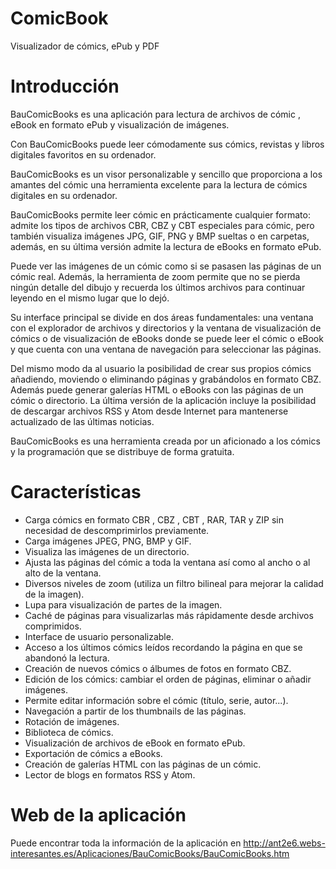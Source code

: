 # ComicBook
Visualizador de cómics, ePub y PDF

# Introducción
BauComicBooks es una aplicación para lectura de archivos de cómic , eBook en formato ePub y visualización de imágenes.

Con BauComicBooks puede leer cómodamente sus cómics, revistas y libros digitales favoritos en su ordenador.

BauComicBooks es un visor personalizable y sencillo que proporciona a los amantes del cómic una herramienta 
excelente para la lectura de cómics digitales en su ordenador.

BauComicBooks permite leer cómic en prácticamente cualquier formato: admite los tipos de archivos CBR, CBZ y 
CBT especiales para cómic, pero también visualiza imágenes JPG, GIF, PNG y BMP sueltas o en carpetas, además, 
en su última versión admite la lectura de eBooks en formato ePub.

Puede ver las imágenes de un cómic como si se pasasen las páginas de un cómic real. Además, la herramienta de 
zoom permite que no se pierda ningún detalle del dibujo y recuerda los últimos archivos para continuar leyendo 
en el mismo lugar que lo dejó.

Su interface principal se divide en dos áreas fundamentales: una ventana con el explorador de archivos y directorios
y la ventana de visualización de cómics o de visualización de eBooks donde se puede leer el cómic o eBook y que 
cuenta con una ventana de navegación para seleccionar las páginas.

Del mismo modo da al usuario la posibilidad de crear sus propios cómics añadiendo, moviendo o eliminando páginas 
y grabándolos en formato CBZ. Además puede generar galerías HTML o eBooks con las páginas de un cómic o directorio.
La última versión de la aplicación incluye la posibilidad de descargar archivos RSS y Atom desde Internet para 
mantenerse actualizado de las últimas noticias.

BauComicBooks es una herramienta creada por un aficionado a los cómics y la programación que se distribuye de 
forma gratuita.

# Características

* Carga cómics en formato CBR , CBZ , CBT , RAR, TAR y ZIP sin necesidad de descomprimirlos previamente.
* Carga imágenes JPEG, PNG, BMP y GIF.
* Visualiza las imágenes de un directorio.
* Ajusta las páginas del cómic a toda la ventana así como al ancho o al alto de la ventana.
* Diversos niveles de zoom (utiliza un filtro bilineal para mejorar la calidad de la imagen).
* Lupa para visualización de partes de la imagen.
* Caché de páginas para visualizarlas más rápidamente desde archivos comprimidos.
* Interface de usuario personalizable.
* Acceso a los últimos cómics leídos recordando la página en que se abandonó la lectura.
* Creación de nuevos cómics o álbumes de fotos en formato CBZ.
* Edición de los cómics: cambiar el orden de páginas, eliminar o añadir imágenes.
* Permite editar información sobre el cómic (título, serie, autor...).
* Navegación a partir de los thumbnails de las páginas.
* Rotación de imágenes.
* Biblioteca de cómics.
* Visualización de archivos de eBook en formato ePub.
* Exportación de cómics a eBooks.
* Creación de galerías HTML con las páginas de un cómic.
* Lector de blogs en formatos RSS y Atom.

# Web de la aplicación

Puede encontrar toda la información de la aplicación en 
http://ant2e6.webs-interesantes.es/Aplicaciones/BauComicBooks/BauComicBooks.htm
